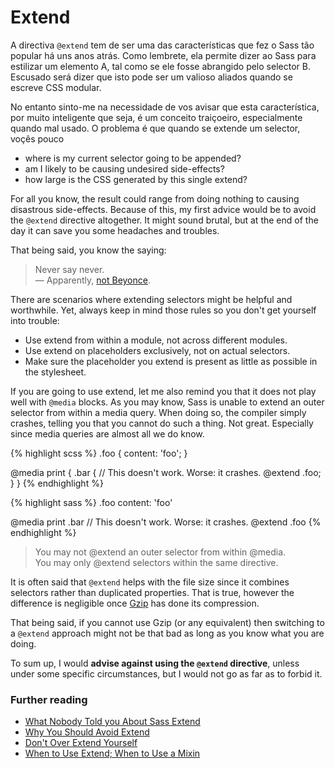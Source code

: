 
# Extend

A directiva `@extend` tem de ser uma das características que fez o Sass tão popular há uns anos atrás. Como lembrete, ela permite dizer ao Sass para estilizar um elemento A, tal como se ele fosse abrangido pelo selector B. Escusado será dizer que isto pode ser um valioso aliados quando se escreve CSS modular.

No entanto sinto-me na necessidade de vos avisar que esta característica, por muito inteligente que seja, é um conceito traiçoeiro, especialmente quando mal usado. O problema é que quando se extende um selector, voçês pouco

* where is my current selector going to be appended?
* am I likely to be causing undesired side-effects?
* how large is the CSS generated by this single extend?

For all you know, the result could range from doing nothing to causing disastrous side-effects. Because of this, my first advice would be to avoid the `@extend` directive altogether. It might sound brutal, but at the end of the day it can save you some headaches and troubles.

That being said, you know the saying:

> Never say never.<br>
> &mdash; Apparently, [not Beyonce](https://github.com/HugoGiraudel/sass-guidelines/issues/31#issuecomment-69112419).

There are scenarios where extending selectors might be helpful and worthwhile. Yet, always keep in mind those rules so you don't get yourself into trouble:

* Use extend from within a module, not across different modules.
* Use extend on placeholders exclusively, not on actual selectors.
* Make sure the placeholder you extend is present as little as possible in the stylesheet.

If you are going to use extend, let me also remind you that it does not play well with `@media` blocks. As you may know, Sass is unable to extend an outer selector from within a media query. When doing so, the compiler simply crashes, telling you that you cannot do such a thing. Not great. Especially since media queries are almost all we do know.

<div class="code-block">
  <div class="code-block__wrapper" data-syntax="scss">
{% highlight scss %}
.foo {
  content: 'foo';
}

@media print {
  .bar {
    // This doesn't work. Worse: it crashes.
    @extend .foo;
  }
}
{% endhighlight %}
  </div>
  <div class="code-block__wrapper" data-syntax="sass">
{% highlight sass %}
.foo
  content: 'foo'

@media print
  .bar
    // This doesn't work. Worse: it crashes.
    @extend .foo
{% endhighlight %}
  </div>
</div>

> You may not @extend an outer selector from within @media.<br>
> You may only @extend selectors within the same directive.

<div class="note">
  <p>It is often said that <code>@extend</code> helps with the file size since it combines selectors rather than duplicated properties. That is true, however the difference is negligible once <a href="http://en.wikipedia.org/wiki/Gzip">Gzip</a> has done its compression.</p>
  <p>That being said, if you cannot use Gzip (or any equivalent) then switching to a <code>@extend</code> approach might not be that bad as long as you know what you are doing.</p>
</div>

To sum up, I would **advise against using the `@extend` directive**, unless under some specific circumstances, but I would not go as far as to forbid it.



### Further reading

* [What Nobody Told you About Sass Extend](http://www.sitepoint.com/sass-extend-nobody-told-you/)
* [Why You Should Avoid Extend](http://www.sitepoint.com/avoid-sass-extend/)
* [Don't Over Extend Yourself](http://pressupinc.com/blog/2014/11/dont-overextend-yourself-in-sass/)
* [When to Use Extend; When to Use a Mixin](http://csswizardry.com/2014/11/when-to-use-extend-when-to-use-a-mixin/)
